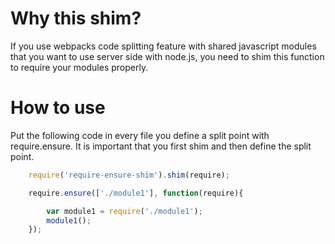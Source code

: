 
Why this shim?
==============

If you use webpacks code splitting feature with shared javascript modules that you want to use server side with node.js, you need to shim this function to require your modules properly.

How to use
==========

Put the following code in every file you define a split point with require.ensure. It is important that you first shim and then define the split point.

```js
    require('require-ensure-shim').shim(require);

    require.ensure(['./module1'], function(require){

        var module1 = require('./module1');
        module1();
    });
```